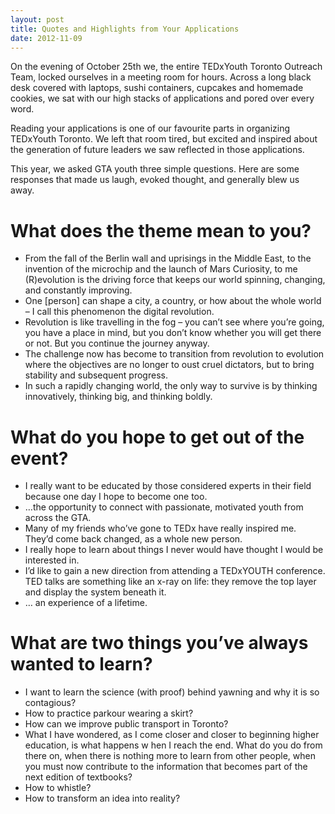 ```yaml
---
layout: post
title: Quotes and Highlights from Your Applications
date: 2012-11-09
---
```


On the evening of October 25th we, the entire TEDxYouth Toronto Outreach Team, locked ourselves in a meeting room for hours.  Across a long black desk covered with laptops, sushi containers, cupcakes and homemade cookies, we sat with our high stacks of applications and pored over every word.

Reading your applications is one of our favourite parts in organizing TEDxYouth Toronto.   We left that room tired, but excited and inspired about the generation of future leaders we saw reflected in those applications.

This year, we asked GTA youth three simple questions.   Here are some responses that made us laugh, evoked thought, and generally blew us away.

# What does the theme mean to you?
* From the fall of the Berlin wall and uprisings in the Middle East, to the invention of the microchip and the launch of Mars Curiosity, to me (R)evolution is the driving force that keeps our world spinning, changing, and constantly improving.
* One [person] can shape a city, a country, or how about the whole world – I call this phenomenon the digital revolution.
* Revolution is like travelling in the fog – you can’t see where you’re going, you have a place in mind, but you don’t know whether you will get there or not.  But you continue the journey anyway.
* The challenge now has become to transition from revolution to evolution where the objectives are no longer to oust cruel dictators, but to bring stability and subsequent progress.
* In such a rapidly changing world, the only way to survive is by thinking innovatively, thinking big, and thinking boldly.

# What do you hope to get out of the event?
* I really want to be educated by those considered experts in their field because one day I hope to become one too.
* …the opportunity to connect with passionate, motivated youth from across the GTA.
* Many of my friends who’ve gone to TEDx have really inspired me.  They’d come back changed, as a whole new person.
* I really hope to learn about things I never would have thought I would be interested in.
* I’d like to gain a new direction from attending a TEDxYOUTH conference.  TED talks are something like an x-ray on life: they remove the top layer and display the system beneath it.
* … an experience of a lifetime.

# What are two things you’ve always wanted to learn?
* I want to learn the science (with proof) behind yawning and why it is so contagious?
* How to practice parkour wearing a skirt?
* How can we improve public transport in Toronto?
* What I  have wondered, as I come closer and closer to beginning higher education, is what happens w hen I reach the end.  What do you do from there on, when there is nothing more to learn from other people, when you must now contribute to the information that becomes part of the next edition of textbooks?
* How to whistle?
* How to transform an idea into reality?
